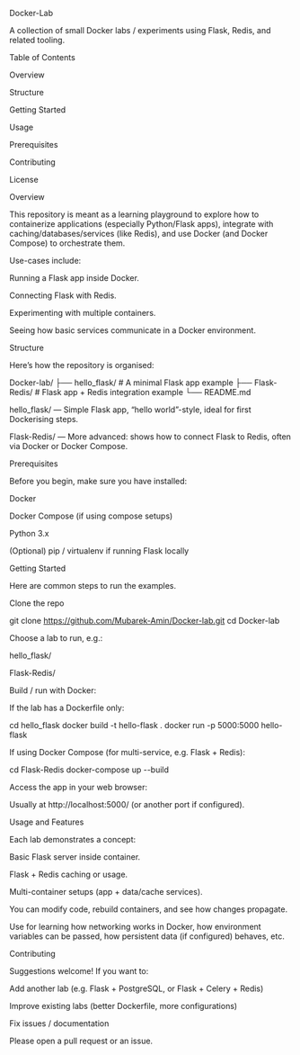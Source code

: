Docker-Lab

A collection of small Docker labs / experiments using Flask, Redis, and related tooling.

Table of Contents

Overview

Structure

Getting Started

Usage

Prerequisites

Contributing

License

Overview

This repository is meant as a learning playground to explore how to containerize applications (especially Python/Flask apps), integrate with caching/databases/services (like Redis), and use Docker (and Docker Compose) to orchestrate them.

Use-cases include:

Running a Flask app inside Docker.

Connecting Flask with Redis.

Experimenting with multiple containers.

Seeing how basic services communicate in a Docker environment.

Structure

Here’s how the repository is organised:

Docker-lab/
├── hello_flask/        # A minimal Flask app example
├── Flask-Redis/        # Flask app + Redis integration example
└── README.md


hello_flask/ — Simple Flask app, “hello world”-style, ideal for first Dockerising steps.

Flask-Redis/ — More advanced: shows how to connect Flask to Redis, often via Docker or Docker Compose.

Prerequisites

Before you begin, make sure you have installed:

Docker

Docker Compose (if using compose setups)

Python 3.x

(Optional) pip / virtualenv if running Flask locally

Getting Started

Here are common steps to run the examples.

Clone the repo

git clone https://github.com/Mubarek-Amin/Docker-lab.git
cd Docker-lab


Choose a lab to run, e.g.:

hello_flask/

Flask-Redis/

Build / run with Docker:

If the lab has a Dockerfile only:

cd hello_flask
docker build -t hello-flask .
docker run -p 5000:5000 hello-flask


If using Docker Compose (for multi-service, e.g. Flask + Redis):

cd Flask-Redis
docker-compose up --build


Access the app in your web browser:

Usually at http://localhost:5000/ (or another port if configured).

Usage and Features

Each lab demonstrates a concept:

Basic Flask server inside container.

Flask + Redis caching or usage.

Multi-container setups (app + data/cache services).

You can modify code, rebuild containers, and see how changes propagate.

Use for learning how networking works in Docker, how environment variables can be passed, how persistent data (if configured) behaves, etc.

Contributing

Suggestions welcome! If you want to:

Add another lab (e.g. Flask + PostgreSQL, or Flask + Celery + Redis)

Improve existing labs (better Dockerfile, more configurations)

Fix issues / documentation

Please open a pull request or an issue.
